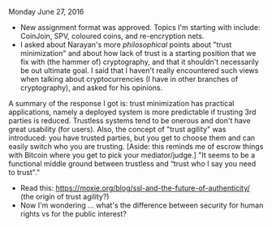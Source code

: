 Monday June 27, 2016

- New assignment format was approved.
  Topics I'm starting with include: CoinJoin, SPV, coloured coins, and re-encryption nets.
- I asked about Narayan's more _philosophical_ points about "trust minimization" and about 
how lack of trust is a starting position that we fix with (the hammer of) cryptography, and that it shouldn't
necessarily be out ultimate goal. I said that I haven't really encountered such views when talking about cryptocurrencies (I have in other branches of cryptography), and asked for his opinions.

A summary of the response I got is: trust minimization has practical applications, namely a deployed system is more predictable if trusting 3rd parties is reduced. Trustless systems tend to be onerous and don't have great usability (for users). Also, the concept of "trust agility" was introduced: you have trusted parties, but you get to choose them and can easily switch who you are trusting. [Aside: this reminds me of escrow things with Bitcoin where you get to pick your mediator/judge.] "It seems to be a functional middle ground between trustless and “trust who I say you need to trust"."

- Read this: https://moxie.org/blog/ssl-and-the-future-of-authenticity/ (the origin of trust agility?)
- Now I'm wondering ... what's the difference between security for human rights vs for the public interest?

